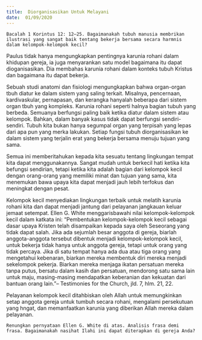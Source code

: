 ```yaml
---
title:  Diorganisasikan Untuk Melayani
date:  01/09/2020
---
```


`Bacalah 1 Korintus 12: 12–25. Bagaimanakah tubuh manusia membrikan ilustrasi yang sangat baik tentang bekerja bersama secara harmnis dalam kelompok-kelompok kecil?`

Paulus tidak hanya mengungkapkan pentingnya karunia rohani dalam khidupan gereja, ia juga menyarankan satu model bagaimana itu dapat dioganisasikan. Dia membahas karunia rohani dalam konteks tubuh Kristus dan bagaimana itu dapat bekerja.

Sebuah studi anatomi dan fisiologi mengungkapkan bahwa organ-organ tbuh diatur ke dalam sistem yang saling terkait. Misalnya, pencernaan, kardivaskular, pernapasan, dan kerangka hanyalah beberapa dari sistem organ tbuh yang kompleks. Karunia rohani seperti halnya bagian tubuh yang berbeda. Semuanya berfungsi paling baik ketika diatur dalam sistem atau kelompok. Bahkan, dalam banyak kasus tidak dapat berfungsi sendiri-sendiri. Tubuh kita bukan hanya segumpal organ yang terpisah yang lepas dari apa pun yang merka lakukan. Setiap fungsi tubuh diorganisasikan ke dalam sistem yang terjalin erat yang bekerja bersama menuju tujuan yang sama.

Semua ini memberitahukan kepada kita sesuatu tentang lingkungan tempat kita dapat menggunakannya. Sangat mudah untuk berkecil hati ketika kita befungsi sendirian, tetapi ketika kita adalah bagian dari kelompok kecil dengan orang-orang yang memiliki minat dan tujuan yang sama, kita menemukan bawa upaya kita dapat menjadi jauh lebih terfokus dan meningkat dengan pesat.

Kelompok kecil menyediakan lingkungan terbaik untuk melatih karunia rohani kita dan dapat menjadi jantung dari pelayanan jangkauan keluar jemaat setempat. Ellen G. White menggarisbawahi nilai kelompok-kelompok kecil dalam katkata ini: “Pembentukan kelompok-kelompok kecil sebagai dasar upaya Kristen telah disampaikan kepada saya oleh Seseorang yang tidak dapat salah. Jika ada sejumlah besar anggota di gereja, biarlah anggota-anggota tersebut dibentuk menjadi kelompok-kelompok kecil, untuk bekerja tidak hanya untuk anggota gereja, tetapi untuk orang yang tidak percaya. Jika di satu tempat hanya ada dua atau tiga orang yang mengetahui kebenaran, biarkan mereka membentuk diri mereka menjadi sekelompok pekerja. Biarkan mereka menjaga ikatan persatuan mereka tanpa putus, bersatu dalam kasih dan persatuan, mendorong satu sama lain untuk maju, masing-masing mendapatkan keberanian dan kekuatan dari bantuan orang lain.”– Testimonies for the Church, jld. 7, hlm. 21, 22.

Pelayanan kelompok kecil ditahbiskan oleh Allah untuk memungkinkan setap anggota gereja untuk tumbuh secara rohani, mengalami persekutuan yang hngat, dan memanfaatkan karunia yang diberikan Allah mereka dalam pelayanan.

`Renungkan pernyataan Ellen G. White di atas. Analisis frasa demi frasa. Bagaimanakah nasihat Ilahi ini dapat diterapkan di gereja Anda?`